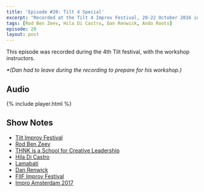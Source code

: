 ```yaml
---
title: 'Episode #20: Tilt 4 Special'
excerpt: "Recorded at the Tilt 4 Improv Festival, 20-22 October 2016 in Tallinn, Estonia. Rod Ben Zeev, Hila Di Castro and Dan Renwick join me to record a short improv jam."
tags: [Rod Ben Zeev, Hila Di Castro, Dan Renwick, Ando Roots]
episode: 20
layout: post
---
```


This episode was recorded during the 4th Tilt festival, with the workshop instructors.

_*(Dan had to leave during the recording to prepare for his workshop.)_

## Audio

{% include player.html %}

## Show Notes

- [Tilt Improv Festival](https://improfestival.ee)
- [Rod Ben Zeev](http://www.rodbenzeev.com)
- [THNK is a School for Creative Leadership](http://www.thnk.org)
- [Hila Di Castro](https://facebook.com/hila.d.castro)
- [Lamabati](https://facebook.com/Lamabati)
- [Dan Renwick](http://dan-le-man.com/)
- [FIIF Improv Festival](http://finlandimprovfestival.com)
- [Impro Amsterdam 2017](https://impro-amsterdam.nl/)

